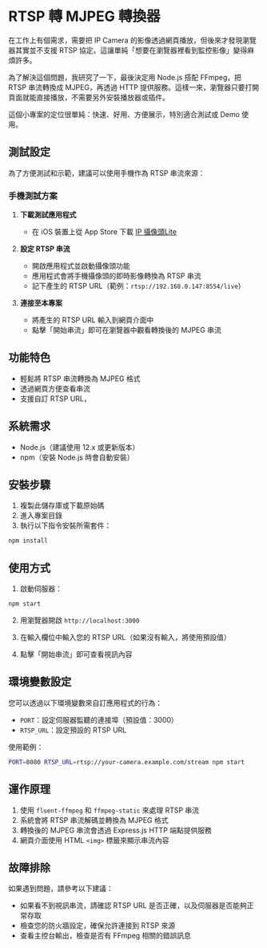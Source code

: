 # RTSP 轉 MJPEG 轉換器

在工作上有個需求，需要把 IP Camera 的影像透過網頁播放，但後來才發現瀏覽器其實並不支援 RTSP 協定。這讓單純「想要在瀏覽器裡看到監控影像」變得麻煩許多。

為了解決這個問題，我研究了一下，最後決定用 Node.js 搭配 FFmpeg，把 RTSP 串流轉換成 MJPEG，再透過 HTTP 提供服務。這樣一來，瀏覽器只要打開頁面就能直接播放，不需要另外安裝播放器或插件。

這個小專案的定位很單純：快速、好用、方便展示，特別適合測試或 Demo 使用。

## 測試設定

為了方便測試和示範，建議可以使用手機作為 RTSP 串流來源：

### 手機測試方案

1. **下載測試應用程式**
   - 在 iOS 裝置上從 App Store 下載 [IP 攝像頭Lite](https://apps.apple.com/tw/app/ip%E6%94%9D%E5%83%8F%E9%A0%ADlite/id1013455241)

2. **設定 RTSP 串流**
   - 開啟應用程式並啟動攝像頭功能
   - 應用程式會將手機攝像頭的即時影像轉換為 RTSP 串流
   - 記下產生的 RTSP URL（範例：`rtsp://192.168.0.147:8554/live`）

3. **連接至本專案**
   - 將產生的 RTSP URL 輸入到網頁介面中
   - 點擊「開始串流」即可在瀏覽器中觀看轉換後的 MJPEG 串流

## 功能特色

- 輕鬆將 RTSP 串流轉換為 MJPEG 格式
- 透過網頁方便查看串流
- 支援自訂 RTSP URL，

## 系統需求

- Node.js（建議使用 12.x 或更新版本）
- npm（安裝 Node.js 時會自動安裝）

## 安裝步驟

1. 複製此儲存庫或下載原始碼
2. 進入專案目錄
3. 執行以下指令安裝所需套件：

```bash
npm install
```

## 使用方式

1. 啟動伺服器：

```bash
npm start
```

2. 用瀏覽器開啟 `http://localhost:3000`

3. 在輸入欄位中輸入您的 RTSP URL（如果沒有輸入，將使用預設值）

4. 點擊「開始串流」即可查看視訊內容

## 環境變數設定

您可以透過以下環境變數來自訂應用程式的行為：

- `PORT`：設定伺服器監聽的連接埠（預設值：3000）
- `RTSP_URL`：設定預設的 RTSP URL

使用範例：

```bash
PORT=8080 RTSP_URL=rtsp://your-camera.example.com/stream npm start
```

## 運作原理

1. 使用 `fluent-ffmpeg` 和 `ffmpeg-static` 來處理 RTSP 串流
2. 系統會將 RTSP 串流解碼並轉換為 MJPEG 格式
3. 轉換後的 MJPEG 串流會透過 Express.js HTTP 端點提供服務
4. 網頁介面使用 HTML `<img>` 標籤來顯示串流內容

## 故障排除

如果遇到問題，請參考以下建議：

- 如果看不到視訊串流，請確認 RTSP URL 是否正確，以及伺服器是否能夠正常存取
- 檢查您的防火牆設定，確保允許連接到 RTSP 來源
- 查看主控台輸出，檢查是否有 FFmpeg 相關的錯誤訊息
